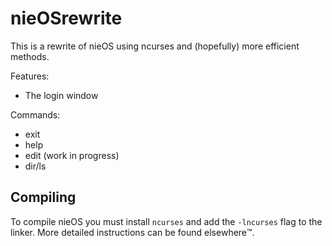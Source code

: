 # nieOSrewrite

This is a rewrite of nieOS using ncurses and (hopefully) more efficient methods.

Features:
  - The login window
  
Commands:
  - exit
  - help
  - edit (work in progress)
  - dir/ls

## Compiling

To compile nieOS you must install `ncurses` and add the `-lncurses` flag to the linker. More detailed instructions can be found elsewhere™️.
